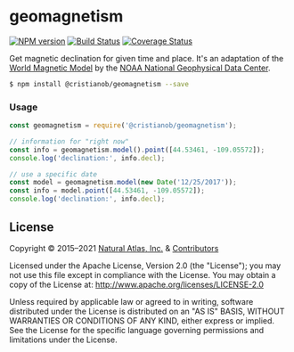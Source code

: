 # geomagnetism
[![NPM version](http://img.shields.io/npm/v/geomagnetism.svg?style=flat)](https://www.npmjs.org/package/geomagnetism)
[![Build Status](http://img.shields.io/travis/cristianob/geomagnetism/master.svg?style=flat)](https://travis-ci.org/cristianob/geomagnetism)
[![Coverage Status](http://img.shields.io/coveralls/cristianob/geomagnetism/master.svg?style=flat)](https://coveralls.io/r/cristianob/geomagnetism)

Get magnetic declination for given time and place. It's an adaptation of the [World Magnetic Model](http://www.ngdc.noaa.gov/geomag/WMM/DoDWMM.shtml) by the [NOAA National Geophysical Data Center](https://www.ngdc.noaa.gov/).

``` sh
$ npm install @cristianob/geomagnetism --save
```

### Usage

```js
const geomagnetism = require('@cristianob/geomagnetism');

// information for "right now"
const info = geomagnetism.model().point([44.53461, -109.05572]);
console.log('declination:', info.decl);

// use a specific date
const model = geomagnetism.model(new Date('12/25/2017'));
const info = model.point([44.53461, -109.05572]);
console.log('declination:', info.decl);
```

## License

Copyright &copy; 2015–2021 [Natural Atlas, Inc.](https://naturalatlas.com/) & [Contributors](https://github.com/cristianob/geomagnetism/graphs/contributors)

Licensed under the Apache License, Version 2.0 (the "License"); you may not use this file except in compliance with the License. You may obtain a copy of the License at: http://www.apache.org/licenses/LICENSE-2.0

Unless required by applicable law or agreed to in writing, software distributed under the License is distributed on an "AS IS" BASIS, WITHOUT WARRANTIES OR CONDITIONS OF ANY KIND, either express or implied. See the License for the specific language governing permissions and limitations under the License.
